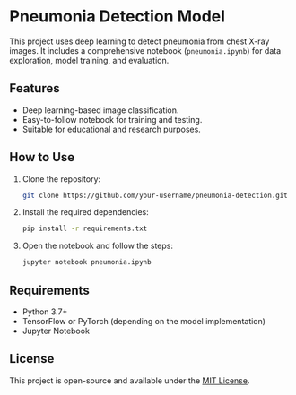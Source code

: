 # Pneumonia Detection Model

This project uses deep learning to detect pneumonia from chest X-ray images. It includes a comprehensive notebook (`pneumonia.ipynb`) for data exploration, model training, and evaluation.

## Features
- Deep learning-based image classification.
- Easy-to-follow notebook for training and testing.
- Suitable for educational and research purposes.

## How to Use
1. Clone the repository:
   ```bash
   git clone https://github.com/your-username/pneumonia-detection.git
   ```
2. Install the required dependencies:
   ```bash
   pip install -r requirements.txt
   ```
3. Open the notebook and follow the steps:
   ```bash
   jupyter notebook pneumonia.ipynb
   ```

## Requirements
- Python 3.7+
- TensorFlow or PyTorch (depending on the model implementation)
- Jupyter Notebook

## License
This project is open-source and available under the [MIT License](LICENSE).

